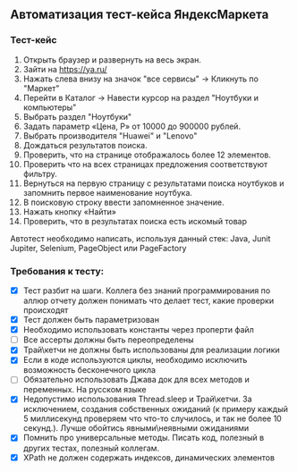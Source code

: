## Автоматизация тест-кейса ЯндексМаркета

### Тест-кейс
1. Открыть браузер и развернуть на весь экран.
2. Зайти на https://ya.ru/
3. Нажать слева внизу на значок "все сервисы" -> Кликнуть по "Маркет"
4. Перейти в Каталог -> Навести курсор на раздел "Ноутбуки и компьютеры"
5. Выбрать раздел "Ноутбуки"
6. Задать параметр «Цена, Р» от 10000 до 900000 рублей.
7. Выбрать производителя "Huawei" и "Lenovo"
8. Дождаться результатов поиска.
9. Проверить, что на странице отображалось более 12 элементов.
10. Проверить что на всех страницах предложения соответствуют фильтру.
11. Вернуться на первую страницу с результатами поиска ноутбуков и запомнить первое наименование ноутбука.
12. В поисковую строку ввести запомненное значение.
13. Нажать кнопку «Найти»
14. Проверить, что в результатах поиска есть искомый товар

Автотест необходимо написать, используя данный стек: Java, Junit Jupiter, Selenium, PageObject или PageFactory <br>

### Требования к тесту:
-[x] Тест разбит на шаги. Коллега без знаний программирования по аллюр отчету должен понимать что делает тест, какие проверки происходят
-[x] Тест должен быть параметризован
-[x] Необходимо использовать константы через проперти файл
-[ ] Все ассерты должны быть переопределены
-[x] Трай\кетчи не должны быть использованы для реализации логики
-[x] Если в коде используются циклы, необходимо исключить возможность бесконечного цикла
-[ ] Обязательно использовать Джава док для всех методов и переменных. На русском языке
-[x] Недопустимо использования Thread.sleep и Трай\кетчи. За исключением, создания собственных ожиданий (к примеру каждый 5 миллисекунд проверяем что что-то случилось, и так не более 10 секунд.). Лучше обойтись явными\неявными ожиданиями
-[x] Помнить про универсальные методы. Писать код, полезный в других тестах, полезный коллегам.
-[x] XPath не должен содержать индексов, динамических элементов
